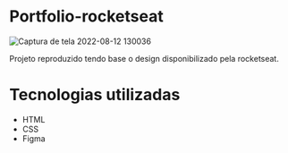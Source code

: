 # Portfolio-rocketseat
![Captura de tela 2022-08-12 130036](https://user-images.githubusercontent.com/82350877/184396020-9b6151a2-ec9a-48da-8533-dac50cf9af7d.jpg)

Projeto reproduzido tendo base o design disponibilizado pela rocketseat.

# Tecnologias utilizadas
- HTML
- CSS
- Figma
